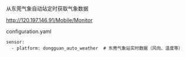 
从东莞气象自动站定时获取气象数据

http://120.197.146.91/Mobile/Monitor


configuration.yaml
```
sensor:
  - platform: dongguan_auto_weather  # 东莞气象站实时数据（风向、温度等）
```
